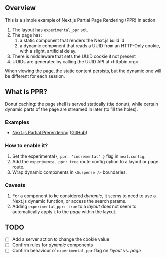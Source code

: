 ## Overview

This is a simple example of Next.js Partial Page Rendering (PPR) in action.

1. The layout has `experimental_ppr` set.
2. The page has:
   1. a static component that renders the Next.js build id
   2. a dynamic component that reads a UUID from an HTTP-Only cookie, with a slight, artificial delay.
5. There is middleware that sets the UUID cookie if not present
6. UUIDs are generated by calling the UUID API at <httpbin.org>

When viewing the page, the static content persists, but the dynamic one will be
different for each session.

## What is PPR?

Donut caching: the page shell is served statically (the donut), while certain
dynamic parts of the page are streamed in later (to fill the holes).

### Examples

- [Next.js Partial Prerendering](https://www.partialprerendering.com/) ([GitHub](https://github.com/vercel-labs/next-partial-prerendering))

### How to enable it?

1. Set the experimental `{ ppr: 'incremental' }` flag in `next.config`.
2. Add the `experimental_ppr: true` route config option to a layout or page route.
3. Wrap dynamic components in `<Suspense />` boundaries.

### Caveats

1. For a component to be considered _dynamic_, it seems to need to use a Next.js dynamic function, or access the search params.
2. Adding `experimental_ppr: true` to a _layout_ does not seem to automatically apply it to the _page_ within the layout.

## TODO

- [ ] Add a server action to change the cookie value
- [ ] Confirm rules for _dynamic_ components
- [ ] Confirm behaviour of `experimental_ppr` flag on _layout_ vs. _page_
